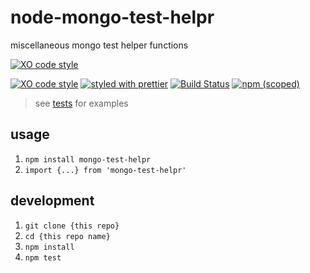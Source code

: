 # node-mongo-test-helpr

miscellaneous mongo test helper functions

[![XO code style](https://img.shields.io/badge/code_style-XO-5ed9c7.svg)](https://github.com/sindresorhus/xo)


[![XO code style](https://img.shields.io/badge/code_style-XO-5ed9c7.svg)](https://github.com/sindresorhus/xo)
[![styled with prettier](https://img.shields.io/badge/styled_with-prettier-ff69b4.svg)](https://github.com/prettier/prettier)
[![Build Status](https://travis-ci.org/the-watchmen/node-mongo-test-helpr.svg?branch=master)](https://travis-ci.org/the-watchmen/node-mongo-test-helpr)
[![npm (scoped)](https://img.shields.io/npm/v/@watchmen/mongo-test-helpr.svg)](https://img.shields.io/npm/v/@watchmen/mongo-test-helpr.svg)


> see [tests](test) for examples

## usage

1. `npm install mongo-test-helpr`
1. `import {...} from 'mongo-test-helpr'`

## development

1. `git clone {this repo}`
1. `cd {this repo name}`
1. `npm install`
1. `npm test`
